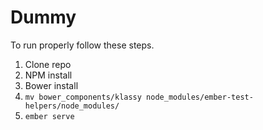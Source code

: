 # Dummy

To run properly follow these steps.

1. Clone repo
2. NPM install
3. Bower install
4. `mv bower_components/klassy node_modules/ember-test-helpers/node_modules/`
5. `ember serve`
